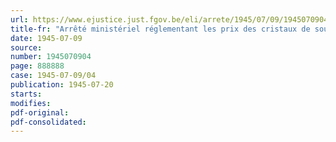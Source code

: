 ```yaml
---
url: https://www.ejustice.just.fgov.be/eli/arrete/1945/07/09/1945070904/justel
title-fr: "Arrêté ministériel réglementant les prix des cristaux de soude (abrogé par AM 07-03-1947, art. 1)"
date: 1945-07-09
source:
number: 1945070904
page: 888888
case: 1945-07-09/04
publication: 1945-07-20
starts:
modifies:
pdf-original:
pdf-consolidated:
---
```


